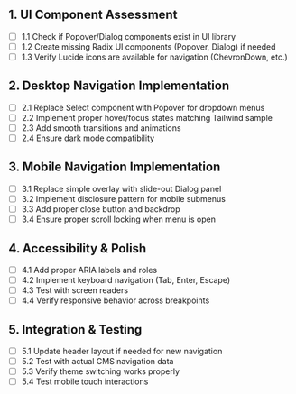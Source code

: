 ## 1. UI Component Assessment
- [ ] 1.1 Check if Popover/Dialog components exist in UI library
- [ ] 1.2 Create missing Radix UI components (Popover, Dialog) if needed
- [ ] 1.3 Verify Lucide icons are available for navigation (ChevronDown, etc.)

## 2. Desktop Navigation Implementation
- [ ] 2.1 Replace Select component with Popover for dropdown menus
- [ ] 2.2 Implement proper hover/focus states matching Tailwind sample
- [ ] 2.3 Add smooth transitions and animations
- [ ] 2.4 Ensure dark mode compatibility

## 3. Mobile Navigation Implementation
- [ ] 3.1 Replace simple overlay with slide-out Dialog panel
- [ ] 3.2 Implement disclosure pattern for mobile submenus
- [ ] 3.3 Add proper close button and backdrop
- [ ] 3.4 Ensure proper scroll locking when menu is open

## 4. Accessibility & Polish
- [ ] 4.1 Add proper ARIA labels and roles
- [ ] 4.2 Implement keyboard navigation (Tab, Enter, Escape)
- [ ] 4.3 Test with screen readers
- [ ] 4.4 Verify responsive behavior across breakpoints

## 5. Integration & Testing
- [ ] 5.1 Update header layout if needed for new navigation
- [ ] 5.2 Test with actual CMS navigation data
- [ ] 5.3 Verify theme switching works properly
- [ ] 5.4 Test mobile touch interactions
